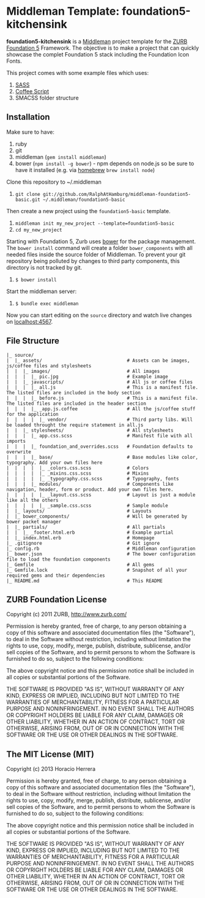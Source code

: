 # Middleman Template: foundation5-kitchensink #

**foundation5-kitchensink** is a [Middleman](http://middlemanapp.com/) project template for the [ZURB Foundation 5](http://foundation.zurb.com/) Framework. The objective is to make a project that can quickly showcase the complet Foundation 5 stack including the Foundation Icon Fonts.

This project comes with some example files which uses:

1. [SASS](http://sass-lang.com/)
1. [Coffee Script](http://coffeescript.org/)
1. SMACSS folder structure

## Installation ##

Make sure to have:

1. ruby
1. git
1. middleman (`gem install middleman`)
1. bower (`npm install -g bower`) - npm depends on node.js so be sure to have it installed (e.g. via [homebrew](http://brew.sh) `brew install node`) 

Clone this repository to ~/.middleman

1. `git clone git://github.com/RalphAtHamburg/middleman-foundation5-basic.git ~/.middleman/foundation5-basic`
 
Then create a new project using the `foundation5-basic` template. 

1. `middleman init my_new_project --template=foundation5-basic`
1. `cd my_new_project`

Starting with Foundation 5, Zurb uses [bower](http://bower.io/) for the package management. The `bower install` command will create a folder `bower_components` with all needed files inside the source folder of Middleman. To prevent your git repository being polluted by changes to third party components, this directory is not tracked by git.  

1. `$ bower install`

Start the middleman server:

1. `$ bundle exec middleman`

Now you can start editing on the `source` directory and watch live changes on [localhost:4567](http://localhost:4567).

## File Structure

    |_ source/
    |  |_ assets/                               # Assets can be images, js/coffee files and stylesheets
    |  |  |_ images/                            # All images
    |  |  |  |_ pic.jpg                         # Example image  
    |  |  |_ javascripts/                       # All js or coffee files
    |  |  |  |_ all.js                          # This is a manifest file. The listed files are included in the body section
    |  |  |  |_ before.js                       # This is a manifest file. The listed files are included in the header section
    |  |  |  |_ _app.js.coffee                  # All the js/coffee stuff for the application
    |  |  |  |  |_ vendor/                      # Third party libs. Will be loaded throught the require statement in all.js
    |  |  |_ stylesheets/                       # All stylesheets
    |  |  |  |_ app.css.scss                    # Manifest file with all imports
    |  |  |  |_ foundation_and_overrides.scss   # Foundation defaults to overwrite
    |  |  |  |_ base/                           # Base modules like color, typography. Add your own files here
    |  |  |  |  |_ _colors.css.scss             # Colors
    |  |  |  |  |_ _mixins.css.scss             # Mixins
    |  |  |  |  |_ _typography.css.scss         # Typography, fonts
    |  |  |  |_ modules/                        # Components like navigation, header, form or product. Add your own files here.
    |  |  |  |  |_ _layout.css.scss             # Layout is just a module like all the others
    |  |  |  |  |_ _sample.css.scss             # Sample module
    |  |_ layouts/                              # Layouts
    |  |_ bower_components/                     # Will be generated by bower packet manager  
    |  |_ partials/                             # All partials
    |  |  |_ _footer.html.erb                   # Example partial    
    |  |_ index.html.erb                        # Homepage
    |_ .gitignore                               # Git ignore
    |_ config.rb                                # Middleman configuration
    |_ bower.json                               # The bower configuration file to load the foundation components
    |_ Gemfile                                  # All gems
    |_ Gemfile.lock                             # Snapshot of all your required gems and their dependencies
    |_ README.md                                # This README

## ZURB Foundation License ##

Copyright (c) 2011 ZURB, http://www.zurb.com/

Permission is hereby granted, free of charge, to any person obtaining
a copy of this software and associated documentation files (the
"Software"), to deal in the Software without restriction, including
without limitation the rights to use, copy, modify, merge, publish,
distribute, sublicense, and/or sell copies of the Software, and to
permit persons to whom the Software is furnished to do so, subject to
the following conditions:

The above copyright notice and this permission notice shall be
included in all copies or substantial portions of the Software.

THE SOFTWARE IS PROVIDED "AS IS", WITHOUT WARRANTY OF ANY KIND,
EXPRESS OR IMPLIED, INCLUDING BUT NOT LIMITED TO THE WARRANTIES OF
MERCHANTABILITY, FITNESS FOR A PARTICULAR PURPOSE AND
NONINFRINGEMENT. IN NO EVENT SHALL THE AUTHORS OR COPYRIGHT HOLDERS BE
LIABLE FOR ANY CLAIM, DAMAGES OR OTHER LIABILITY, WHETHER IN AN ACTION
OF CONTRACT, TORT OR OTHERWISE, ARISING FROM, OUT OF OR IN CONNECTION
WITH THE SOFTWARE OR THE USE OR OTHER DEALINGS IN THE SOFTWARE.

## The MIT License (MIT) ##

Copyright (c) 2013 Horacio Herrera

Permission is hereby granted, free of charge, to any person obtaining a copy of
this software and associated documentation files (the "Software"), to deal in
the Software without restriction, including without limitation the rights to
use, copy, modify, merge, publish, distribute, sublicense, and/or sell copies of
the Software, and to permit persons to whom the Software is furnished to do so,
subject to the following conditions:

The above copyright notice and this permission notice shall be included in all
copies or substantial portions of the Software.

THE SOFTWARE IS PROVIDED "AS IS", WITHOUT WARRANTY OF ANY KIND, EXPRESS OR
IMPLIED, INCLUDING BUT NOT LIMITED TO THE WARRANTIES OF MERCHANTABILITY, FITNESS
FOR A PARTICULAR PURPOSE AND NONINFRINGEMENT. IN NO EVENT SHALL THE AUTHORS OR
COPYRIGHT HOLDERS BE LIABLE FOR ANY CLAIM, DAMAGES OR OTHER LIABILITY, WHETHER
IN AN ACTION OF CONTRACT, TORT OR OTHERWISE, ARISING FROM, OUT OF OR IN
CONNECTION WITH THE SOFTWARE OR THE USE OR OTHER DEALINGS IN THE SOFTWARE.